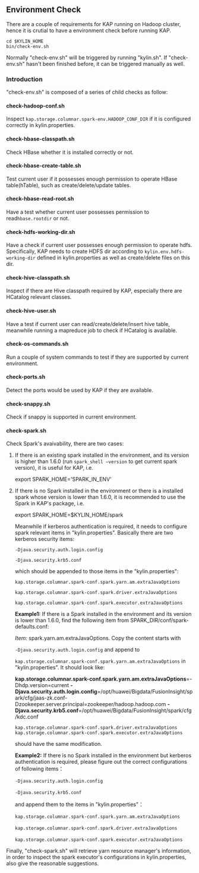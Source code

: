 ## Environment Check

There are a couple of requirements for KAP running on Hadoop cluster, hence it is crutial to have a environment check before running KAP.

```
cd $KYLIN_HOME
bin/check-env.sh
```

Normally "check-env.sh" will be triggered by running "kylin.sh". If "check-env.sh" hasn't been finished before, it can be triggered manually as well.

### Introduction

"check-env.sh" is composed of a series of child checks as follow:

#### **check-hadoop-conf.sh**

Inspect `kap.storage.columnar.spark-env.HADOOP_CONF_DIR` if it is configured correctly in kylin.properties.

#### **check-hbase-classpath.sh**

Check HBase whether it is installed correctly or not.

#### **check-hbase-create-table.sh**

Test current user if it possesses enough permission to operate HBase table(hTable), such as create/delete/update tables.

#### **check-hbase-read-root.sh**

Have a test whether current user possesses permission to read`hbase.rootdir` or not.

#### **check-hdfs-working-dir.sh**

Have a check if current user possesses enough permission to operate hdfs. Specifically, KAP needs to create HDFS dir according to `kylin.env.hdfs-working-dir` defined in kylin.properties as well as create/delete files on this dir.

#### **check-hive-classpath.sh**

Inspect if there are Hive classpath required by KAP, especially there are HCatalog relevant classes.

#### **check-hive-user.sh**

Have a test if current user can read/create/delete/insert hive table, meanwhile running a mapreduce job to check if HCatalog is available.

#### **check-os-commands.sh**

Run a couple of system commands to test if they are supported by current environment.

#### **check-ports.sh**

Detect the ports would be used by KAP if they are available. 

#### **check-snappy.sh**

Check if snappy is supported in current environment.

#### **check-spark.sh**

Check Spark's avaivability, there are two cases:

1. If there is an existing spark installed in the environment, and its version is higher than 1.6.0 (run `spark_shell —version` to get current spark version), it is useful for KAP, i.e. 

   export SPARK_HOME='SPARK_IN_ENV'

2. If there is no Spark installed in the environment or there is a installed spark whose version is lower than 1.6.0, it is recommended to use the Spark in KAP's package, i.e.

   export SPARK_HOME=$KYLIN_HOME/spark

   Meanwhile if kerberos authentication is required, it needs to configure spark relevant items in "kylin.properties". Basically there are two kerberos security items:

   `-Djava.security.auth.login.config`

   `-Djava.security.krb5.conf`

   which should be appended to those items in the "kylin.properties":

   `kap.storage.columnar.spark-conf.spark.yarn.am.extraJavaOptions`

   `kap.storage.columnar.spark-conf.spark.driver.extraJavaOptions`

   `kap.storage.columnar.spark-conf.spark.executor.extraJavaOptions`

   **Example1:** If there is a Spark installed in the environment and its version is lower than 1.6.0, find the following item from SPARK_DIR/conf/spark-defaults.conf:

   *Item:* spark.yarn.am.extraJavaOptions. Copy the content starts with

   `-Djava.security.auth.login.config` and append to

   `kap.storage.columnar.spark-conf.spark.yarn.am.extraJavaOptions` in "kylin.properties". It should look like:

   **kap.storage.columnar.spark-conf.spark.yarn.am.extraJavaOptions**=-Dhdp.version=current **-Djava.security.auth.login.config**=/opt/huawei/Bigdata/FusionInsight/spark/cfg/jaas-zk.conf-Dzookeeper.server.principal=zookeeper/hadoop.hadoop.com **-Djava.security.krb5.conf**=/opt/huawei/Bigdata/FusionInsight/spark/cfg/kdc.conf

   `kap.storage.columnar.spark-conf.spark.driver.extraJavaOptions`	    `kap.storage.columnar.spark-conf.spark.executor.extraJavaOptions`

   should have the same modification.

   **Example2:**  If there is no Spark installed in the environment but kerberos authentication is required,  please figure out the correct configurations of following items：

   ​`-Djava.security.auth.login.config`

   ​`-Djava.security.krb5.conf`

   ​and append them to the items in "kylin.properties"：

   ​`kap.storage.columnar.spark-conf.spark.yarn.am.extraJavaOptions`

   ​`kap.storage.columnar.spark-conf.spark.driver.extraJavaOptions`

   ​`kap.storage.columnar.spark-conf.spark.executor.extraJavaOptions`

Finally, "check-spark.sh" will retrieve yarn resource manager's information, in order to inspect the spark executor's configurations in kylin.properties, also give the reasonable suggestions.
